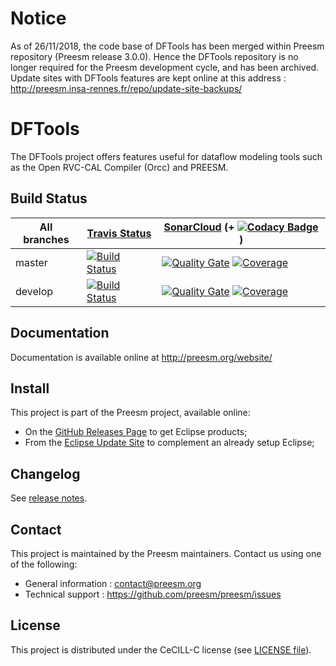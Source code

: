 Notice
======

As of 26/11/2018, the code base of DFTools has been merged within Preesm repository (Preesm release 3.0.0). Hence the DFTools repository is no longer required for the Preesm development cycle, and has been archived. Update sites with DFTools features are kept online at this address : http://preesm.insa-rennes.fr/repo/update-site-backups/

DFTools
=======

The DFTools project offers features useful for dataflow modeling tools such as the Open RVC-CAL Compiler (Orcc) and PREESM.

## Build Status

| All branches | [Travis Status](https://travis-ci.org/preesm/dftools) | [SonarCloud](https://sonarcloud.io/organizations/preesm-sonarcloud-org/projects) (+ [![Codacy Badge](https://api.codacy.com/project/badge/Grade/ef4435c32fe54c55a8c9d4a4e48578bd)](https://www.codacy.com/app/PreesmTeam/dftools?utm_source=github.com&amp;utm_medium=referral&amp;utm_content=preesm/dftools&amp;utm_campaign=Badge_Grade) ) |
| ------------- |  ------------- |    -------------  |
| master  |  [![Build Status](https://travis-ci.org/preesm/dftools.svg?branch=master)](https://travis-ci.org/preesm/dftools/branches)  | [![Quality Gate](https://sonarcloud.io/api/badges/gate?key=org.ietr.dftools:org.ietr.dftools.parent)](https://sonarcloud.io/dashboard/index/org.ietr.dftools:org.ietr.dftools.parent) [![Coverage](https://sonarcloud.io/api/badges/measure?key=org.ietr.dftools:org.ietr.dftools.parent&metric=coverage)](https://sonarcloud.io/component_measures?id=org.ietr.dftools:org.ietr.dftools.parent&metric=Coverage)  |
| develop  | [![Build Status](https://travis-ci.org/preesm/dftools.svg?branch=develop)](https://travis-ci.org/preesm/dftools/branches)  | [![Quality Gate](https://sonarcloud.io/api/badges/gate?key=org.ietr.dftools:org.ietr.dftools.parent:develop)](https://sonarcloud.io/dashboard/index/org.ietr.dftools:org.ietr.dftools.parent:develop) [![Coverage](https://sonarcloud.io/api/badges/measure?key=org.ietr.dftools:org.ietr.dftools.parent:develop&metric=coverage)](https://sonarcloud.io/component_measures?id=org.ietr.dftools:org.ietr.dftools.parent:develop&metric=Coverage) |

## Documentation

Documentation is available online at http://preesm.org/website/

## Install

This project is part of the Preesm project, available online:

*   On the [GitHub Releases Page](https://github.com/preesm/preesm/releases/) to get Eclipse products;
*   From the [Eclipse Update Site](http://preesm.insa-rennes.fr/repo/complete/) to complement an already setup Eclipse;

## Changelog

See [release notes](release_notes.md).

## Contact

This project is maintained by the Preesm maintainers. Contact us using one of the following:

*   General information : contact@preesm.org
*   Technical support : https://github.com/preesm/preesm/issues

## License

This project is distributed under the CeCILL-C license (see [LICENSE file](LICENSE)).
